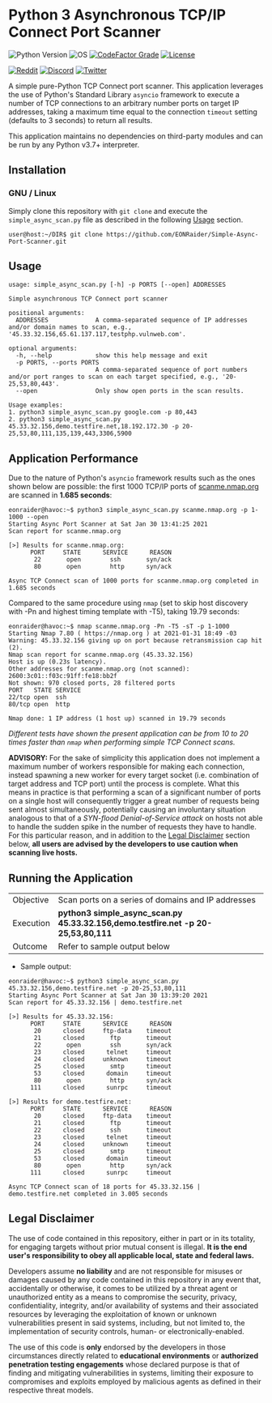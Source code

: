 # Python 3 Asynchronous TCP/IP Connect Port Scanner

![Python Version](https://img.shields.io/badge/python-3.7+-blue?style=for-the-badge&logo=python)
![OS](https://img.shields.io/badge/OS-GNU%2FLinux-red?style=for-the-badge&logo=linux)
[![CodeFactor Grade](https://img.shields.io/codefactor/grade/github/eonraider/simple-async-port-scanner?style=for-the-badge)](https://www.codefactor.io/repository/github/eonraider/simple-async-port-scanner)
[![License](https://img.shields.io/github/license/EONRaider/Packet-Sniffer?style=for-the-badge)](https://github.com/EONRaider/Packet-Sniffer/blob/master/LICENSE)

[![Reddit](https://img.shields.io/badge/Reddit-EONRaider-FF4500?style=flat-square&logo=reddit)](https://www.reddit.com/user/eonraider)
[![Discord](https://img.shields.io/badge/Discord-EONRaider-7289DA?style=flat-square&logo=discord)](https://discord.gg/KVjWBptv)
[![Twitter](https://img.shields.io/badge/Twitter-eon__raider-38A1F3?style=flat-square&logo=twitter)](https://twitter.com/intent/follow?screen_name=eon_raider)

A simple pure-Python TCP Connect port scanner. This application leverages
the use of Python's Standard Library `asyncio` framework to execute a
number of TCP connections to an arbitrary number ports on target IP
addresses, taking a maximum time equal to the connection `timeout`
setting (defaults to 3 seconds) to return all results.

This application maintains no dependencies on third-party modules and can be
run by any Python v3.7+ interpreter.

## Installation

### GNU / Linux

Simply clone this repository with `git clone` and execute the
`simple_async_scan.py` file as described in the following
[Usage](#usage) section.

```
user@host:~/DIR$ git clone https://github.com/EONRaider/Simple-Async-Port-Scanner.git
```

## Usage

```
usage: simple_async_scan.py [-h] -p PORTS [--open] ADDRESSES

Simple asynchronous TCP Connect port scanner

positional arguments:
  ADDRESSES             A comma-separated sequence of IP addresses and/or domain names to scan, e.g., '45.33.32.156,65.61.137.117,testphp.vulnweb.com'.

optional arguments:
  -h, --help            show this help message and exit
  -p PORTS, --ports PORTS
                        A comma-separated sequence of port numbers and/or port ranges to scan on each target specified, e.g., '20-25,53,80,443'.
  --open                Only show open ports in the scan results.

Usage examples:
1. python3 simple_async_scan.py google.com -p 80,443
2. python3 simple_async_scan.py 45.33.32.156,demo.testfire.net,18.192.172.30 -p 20-25,53,80,111,135,139,443,3306,5900
```

## Application Performance
Due to the nature of Python's `asyncio` framework results such as the 
ones shown below are possible: the first 1000 TCP/IP ports of 
[scanme.nmap.org](http://scanme.nmap.org) are scanned in **1.685 seconds**:

```
eonraider@havoc:~$ python3 simple_async_scan.py scanme.nmap.org -p 1-1000 --open
Starting Async Port Scanner at Sat Jan 30 13:41:25 2021
Scan report for scanme.nmap.org

[>] Results for scanme.nmap.org:
      PORT     STATE      SERVICE      REASON   
       22       open        ssh       syn/ack   
       80       open        http      syn/ack   

Async TCP Connect scan of 1000 ports for scanme.nmap.org completed in 1.685 seconds
```

Compared to the same procedure using `nmap` (set to skip host discovery
with -Pn and highest timing template with -T5), taking 19.79 seconds:

```
eonraider@havoc:~$ nmap scanme.nmap.org -Pn -T5 -sT -p 1-1000
Starting Nmap 7.80 ( https://nmap.org ) at 2021-01-31 18:49 -03
Warning: 45.33.32.156 giving up on port because retransmission cap hit (2).
Nmap scan report for scanme.nmap.org (45.33.32.156)
Host is up (0.23s latency).
Other addresses for scanme.nmap.org (not scanned): 2600:3c01::f03c:91ff:fe18:bb2f
Not shown: 970 closed ports, 28 filtered ports
PORT   STATE SERVICE
22/tcp open  ssh
80/tcp open  http

Nmap done: 1 IP address (1 host up) scanned in 19.79 seconds
```

*Different tests have shown the present application can be from 10 to 20
times faster than `nmap` when performing simple TCP Connect scans.*

**ADVISORY:** For the sake of simplicity this application does not
implement a maximum number of workers responsible for making each
connection, instead spawning a new worker for every target socket
(i.e. combination of target address and TCP port) until the process is
complete. What this means in
practice is that performing a scan of a significant number of ports on
a single host will consequently trigger a great number of requests being
sent almost simultaneously, potentially causing an involuntary situation
analogous to that of a *SYN-flood Denial-of-Service attack* on hosts not
able to handle the sudden spike in the number of requests they have to
handle. For this particular reason, and in addition to the
[Legal Disclaimer](#legal-disclaimer) section below, **all users are
advised by the developers to use caution when scanning live hosts.**

## Running the Application

<table>
<tbody>
  <tr>
    <td>Objective</td>
    <td>Scan ports on a series of domains and IP addresses</td>
  </tr>
  <tr>
    <td>Execution</td>
    <td><b>python3 simple_async_scan.py 45.33.32.156,demo.testfire.net -p 20-25,53,80,111</b></td>
  </tr>
  <tr>
    <td>Outcome</td>
    <td>Refer to sample output below</td>
  </tr>
</tbody>
</table>

- Sample output:

```
eonraider@havoc:~$ python3 simple_async_scan.py 45.33.32.156,demo.testfire.net -p 20-25,53,80,111
Starting Async Port Scanner at Sat Jan 30 13:39:20 2021
Scan report for 45.33.32.156 | demo.testfire.net

[>] Results for 45.33.32.156:
      PORT     STATE      SERVICE      REASON   
       20      closed     ftp-data    timeout   
       21      closed       ftp       timeout   
       22       open        ssh       syn/ack   
       23      closed      telnet     timeout   
       24      closed     unknown     timeout   
       25      closed       smtp      timeout   
       53      closed      domain     timeout   
       80       open        http      syn/ack   
      111      closed      sunrpc     timeout   

[>] Results for demo.testfire.net:
      PORT     STATE      SERVICE      REASON   
       20      closed     ftp-data    timeout   
       21      closed       ftp       timeout   
       22      closed       ssh       timeout   
       23      closed      telnet     timeout   
       24      closed     unknown     timeout   
       25      closed       smtp      timeout   
       53      closed      domain     timeout   
       80       open        http      syn/ack   
      111      closed      sunrpc     timeout   

Async TCP Connect scan of 18 ports for 45.33.32.156 | demo.testfire.net completed in 3.005 seconds
```

## Legal Disclaimer

The use of code contained in this repository, either in part or in its totality,
for engaging targets without prior mutual consent is illegal. **It is
the end user's responsibility to obey all applicable local, state and 
federal laws.**

Developers assume **no liability** and are not
responsible for misuses or damages caused by any code contained
in this repository in any event that, accidentally or otherwise, it comes to
be utilized by a threat agent or unauthorized entity as a means to compromise
the security, privacy, confidentiality, integrity, and/or availability of
systems and their associated resources by leveraging the exploitation of known
or unknown vulnerabilities present in said systems, including, but not limited
to, the implementation of security controls, human- or electronically-enabled.

The use of this code is **only** endorsed by the developers in those
circumstances directly related to **educational environments** or
**authorized penetration testing engagements** whose declared purpose is that
of finding and mitigating vulnerabilities in systems, limiting their exposure
to compromises and exploits employed by malicious agents as defined in their
respective threat models.
